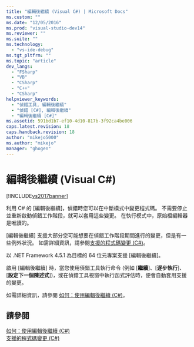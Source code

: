 ```yaml
---
title: "編輯後繼續 (Visual C#) | Microsoft Docs"
ms.custom: ""
ms.date: "12/05/2016"
ms.prod: "visual-studio-dev14"
ms.reviewer: ""
ms.suite: ""
ms.technology: 
  - "vs-ide-debug"
ms.tgt_pltfrm: ""
ms.topic: "article"
dev_langs: 
  - "FSharp"
  - "VB"
  - "CSharp"
  - "C++"
  - "CSharp"
helpviewer_keywords: 
  - "偵錯工具, 編輯後繼續"
  - "偵錯 [C#], 編輯後繼續"
  - "編輯後繼續 [C#]"
ms.assetid: 591bd1b7-ef10-4d10-817b-3f92ca4be006
caps.latest.revision: 18
caps.handback.revision: 18
author: "mikejo5000"
ms.author: "mikejo"
manager: "ghogen"
---
```

# 編輯後繼續 (Visual C#)
[!INCLUDE[vs2017banner](../code-quality/includes/vs2017banner.md)]

利用 C\# 的 \[編輯後繼續\]，偵錯時您可以在中斷模式中變更程式碼。  不需要停止並重新啟動偵錯工作階段，就可以套用這些變更。  在執行模式中，原始檔編輯器是唯讀的。  
  
 \[編輯後繼續\] 支援大部分您可能想要在偵錯工作階段期間進行的變更，但是有一些例外狀況。  如需詳細資訊，請參閱[支援的程式碼變更 \(C\#\)](../debugger/supported-code-changes-csharp.md)。  
  
 以 .NET Framework 4.5.1 為目標的 64 位元專案支援 \[編輯後繼續\]。  
  
 啟用 \[編輯後繼續\] 時，當您使用偵錯工具執行命令 \(例如 \[**繼續**\]、\[**逐步執行**\]、\[**設定下一個陳述式**\]\)，或在偵錯工具視窗中執行函式評估時，便會自動套用支援的變更。  
  
 如需詳細資訊，請參閱 [如何：使用編輯後繼續 \(C\#\)](../debugger/how-to-use-edit-and-continue-csharp.md)。  
  
## 請參閱  
 [如何：使用編輯後繼續 \(C\#\)](../debugger/how-to-use-edit-and-continue-csharp.md)   
 [支援的程式碼變更 \(C\#\)](../debugger/supported-code-changes-csharp.md)